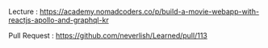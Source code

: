 Lecture : https://academy.nomadcoders.co/p/build-a-movie-webapp-with-reactjs-apollo-and-graphql-kr

Pull Request : https://github.com/neverlish/Learned/pull/113

